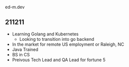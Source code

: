 ed-m.dev
## 211211
- Learning Golang and Kubernetes 
	- Looking to transition into go backend 
- In the market  for remote US employment or Raleigh, NC 
- Java Trained 
- BS in CS 
- Preivous Tech Lead and QA Lead for fortune 5 


  
<!---
Ed-Mar/Ed-Mar is a ✨ special ✨ repository because its `README.md` (this file) appears on your GitHub profile.
You can click the Preview link to take a look at your changes.
--->
